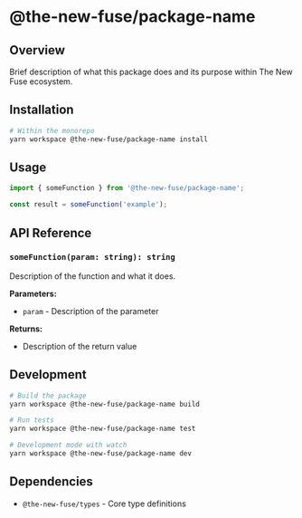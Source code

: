 # @the-new-fuse/package-name

## Overview

Brief description of what this package does and its purpose within The New Fuse ecosystem.

## Installation

```bash
# Within the monorepo
yarn workspace @the-new-fuse/package-name install
```

## Usage

```typescript
import { someFunction } from '@the-new-fuse/package-name';

const result = someFunction('example');
```

## API Reference

### `someFunction(param: string): string`

Description of the function and what it does.

**Parameters:**
- `param` - Description of the parameter

**Returns:**
- Description of the return value

## Development

```bash
# Build the package
yarn workspace @the-new-fuse/package-name build

# Run tests
yarn workspace @the-new-fuse/package-name test

# Development mode with watch
yarn workspace @the-new-fuse/package-name dev
```

## Dependencies

- `@the-new-fuse/types` - Core type definitions